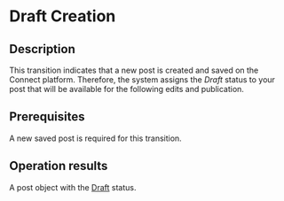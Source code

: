 # Draft Creation
## Description
This transition indicates that a new post is created and saved on the Connect platform. Therefore, the system assigns the *Draft* status to your post that will be available for the following edits and publication.
## Prerequisites
A new saved post is required for this transition.
## Operation results
A post object with the [Draft](s-a-draft.html) status.
